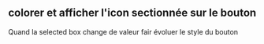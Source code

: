  ## colorer et afficher l'icon sectionnée sur le bouton


Quand la selected box change de valeur fair évoluer le style du bouton